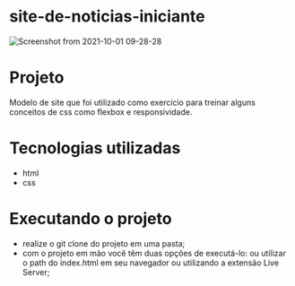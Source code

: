 # site-de-noticias-iniciante

![Screenshot from 2021-10-01 09-28-28](https://user-images.githubusercontent.com/76439397/135620166-71df5bcd-0267-4ea2-8082-9b88bc37222f.png)

# Projeto

Modelo de site que foi utilizado como exercício para treinar alguns conceitos de css como flexbox e responsividade. 

# Tecnologias utilizadas

- html
- css

# Executando o projeto

- realize o git clone do projeto em uma pasta;
- com o projeto em mão você tẽm duas opções de executá-lo: ou utilizar o path do index.html em seu navegador ou utilizando a extensão Live Server;

